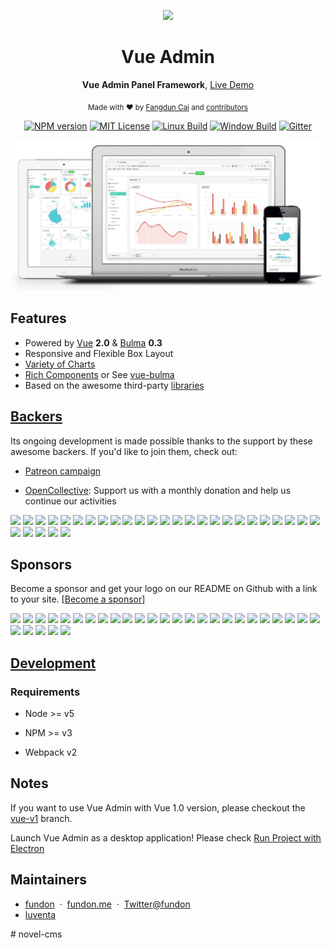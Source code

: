 <div align="center">
<p><img width="200" src="https://github.com/vue-bulma/vue-admin/blob/master/client/assets/logo@2x.png"></p>

<h1>Vue Admin</h1>

<p>
  <strong>Vue Admin Panel Framework</strong>,
  <a href="https://admin.vuebulma.com">Live Demo</a>
</p>

<p>
  <sub>Made with ❤︎ by
    <a href="https://twitter.com/_fundon">Fangdun Cai</a> and
    <a href="https://github.com/vue-bulma/vue-admin/graphs/contributors">contributors</a>
  </sub>
</p>

<p>
<a href="https://npmjs.org/package/vue-admin"><img src="https://img.shields.io/npm/v/vue-admin.svg" alt="NPM version"></a>
<a href="https://www.npmjs.com/package/vue-admin"><img src="https://img.shields.io/badge/license-MIT-green.svg" alt="MIT License"></a>
<a href="https://travis-ci.org/vue-bulma/vue-admin"><img src="https://img.shields.io/travis/vue-bulma/vue-admin.svg?label=linux" alt="Linux Build"></a>
<a href="https://ci.appveyor.com/project/fundon/vue-admin"><img src="https://img.shields.io/appveyor/ci/fundon/vue-admin/master.svg?label=windows" alt="Window Build"/></a>
<a href="https://gitter.im/fundon/vue-admin?utm_source=badge&utm_medium=badge&utm_campaign=pr-badge"><img src="https://badges.gitter.im/fundon/vue-admin.svg" alt="Gitter"></a>
</p>

</div>

![](screenshots/preview.jpg)


## Features

* Powered by [Vue][] **2.0** & [Bulma][] **0.3**
* Responsive and Flexible Box Layout
* [Variety of Charts](doc/charts.md)
* [Rich Components](doc/components.md) or See [vue-bulma][]
* Based on the awesome third-party [libraries](doc/dependencies.md)


## [Backers](backers.md)

Its ongoing development is made possible thanks to the support by these awesome backers. If you'd like to join them, check out:

* [Patreon campaign](https://www.patreon.com/_fundon)

* [OpenCollective](https://opencollective.com/vue-admin#backer): Support us with a monthly donation and help us continue our activities

<a href="https://opencollective.com/vue-admin/backer/0/website" target="_blank"><img src="https://opencollective.com/vue-admin/backer/0/avatar.svg"></a>
<a href="https://opencollective.com/vue-admin/backer/1/website" target="_blank"><img src="https://opencollective.com/vue-admin/backer/1/avatar.svg"></a>
<a href="https://opencollective.com/vue-admin/backer/2/website" target="_blank"><img src="https://opencollective.com/vue-admin/backer/2/avatar.svg"></a>
<a href="https://opencollective.com/vue-admin/backer/3/website" target="_blank"><img src="https://opencollective.com/vue-admin/backer/3/avatar.svg"></a>
<a href="https://opencollective.com/vue-admin/backer/4/website" target="_blank"><img src="https://opencollective.com/vue-admin/backer/4/avatar.svg"></a>
<a href="https://opencollective.com/vue-admin/backer/5/website" target="_blank"><img src="https://opencollective.com/vue-admin/backer/5/avatar.svg"></a>
<a href="https://opencollective.com/vue-admin/backer/6/website" target="_blank"><img src="https://opencollective.com/vue-admin/backer/6/avatar.svg"></a>
<a href="https://opencollective.com/vue-admin/backer/7/website" target="_blank"><img src="https://opencollective.com/vue-admin/backer/7/avatar.svg"></a>
<a href="https://opencollective.com/vue-admin/backer/8/website" target="_blank"><img src="https://opencollective.com/vue-admin/backer/8/avatar.svg"></a>
<a href="https://opencollective.com/vue-admin/backer/9/website" target="_blank"><img src="https://opencollective.com/vue-admin/backer/9/avatar.svg"></a>
<a href="https://opencollective.com/vue-admin/backer/10/website" target="_blank"><img src="https://opencollective.com/vue-admin/backer/10/avatar.svg"></a>
<a href="https://opencollective.com/vue-admin/backer/11/website" target="_blank"><img src="https://opencollective.com/vue-admin/backer/11/avatar.svg"></a>
<a href="https://opencollective.com/vue-admin/backer/12/website" target="_blank"><img src="https://opencollective.com/vue-admin/backer/12/avatar.svg"></a>
<a href="https://opencollective.com/vue-admin/backer/13/website" target="_blank"><img src="https://opencollective.com/vue-admin/backer/13/avatar.svg"></a>
<a href="https://opencollective.com/vue-admin/backer/14/website" target="_blank"><img src="https://opencollective.com/vue-admin/backer/14/avatar.svg"></a>
<a href="https://opencollective.com/vue-admin/backer/15/website" target="_blank"><img src="https://opencollective.com/vue-admin/backer/15/avatar.svg"></a>
<a href="https://opencollective.com/vue-admin/backer/16/website" target="_blank"><img src="https://opencollective.com/vue-admin/backer/16/avatar.svg"></a>
<a href="https://opencollective.com/vue-admin/backer/17/website" target="_blank"><img src="https://opencollective.com/vue-admin/backer/17/avatar.svg"></a>
<a href="https://opencollective.com/vue-admin/backer/18/website" target="_blank"><img src="https://opencollective.com/vue-admin/backer/18/avatar.svg"></a>
<a href="https://opencollective.com/vue-admin/backer/19/website" target="_blank"><img src="https://opencollective.com/vue-admin/backer/19/avatar.svg"></a>
<a href="https://opencollective.com/vue-admin/backer/20/website" target="_blank"><img src="https://opencollective.com/vue-admin/backer/20/avatar.svg"></a>
<a href="https://opencollective.com/vue-admin/backer/21/website" target="_blank"><img src="https://opencollective.com/vue-admin/backer/21/avatar.svg"></a>
<a href="https://opencollective.com/vue-admin/backer/22/website" target="_blank"><img src="https://opencollective.com/vue-admin/backer/22/avatar.svg"></a>
<a href="https://opencollective.com/vue-admin/backer/23/website" target="_blank"><img src="https://opencollective.com/vue-admin/backer/23/avatar.svg"></a>
<a href="https://opencollective.com/vue-admin/backer/24/website" target="_blank"><img src="https://opencollective.com/vue-admin/backer/24/avatar.svg"></a>
<a href="https://opencollective.com/vue-admin/backer/25/website" target="_blank"><img src="https://opencollective.com/vue-admin/backer/25/avatar.svg"></a>
<a href="https://opencollective.com/vue-admin/backer/26/website" target="_blank"><img src="https://opencollective.com/vue-admin/backer/26/avatar.svg"></a>
<a href="https://opencollective.com/vue-admin/backer/27/website" target="_blank"><img src="https://opencollective.com/vue-admin/backer/27/avatar.svg"></a>
<a href="https://opencollective.com/vue-admin/backer/28/website" target="_blank"><img src="https://opencollective.com/vue-admin/backer/28/avatar.svg"></a>
<a href="https://opencollective.com/vue-admin/backer/29/website" target="_blank"><img src="https://opencollective.com/vue-admin/backer/29/avatar.svg"></a>

## Sponsors

Become a sponsor and get your logo on our README on Github with a link to your site. [[Become a sponsor](https://opencollective.com/vue-admin#sponsor)]

<a href="https://opencollective.com/vue-admin/sponsor/0/website" target="_blank"><img src="https://opencollective.com/vue-admin/sponsor/0/avatar.svg"></a>
<a href="https://opencollective.com/vue-admin/sponsor/1/website" target="_blank"><img src="https://opencollective.com/vue-admin/sponsor/1/avatar.svg"></a>
<a href="https://opencollective.com/vue-admin/sponsor/2/website" target="_blank"><img src="https://opencollective.com/vue-admin/sponsor/2/avatar.svg"></a>
<a href="https://opencollective.com/vue-admin/sponsor/3/website" target="_blank"><img src="https://opencollective.com/vue-admin/sponsor/3/avatar.svg"></a>
<a href="https://opencollective.com/vue-admin/sponsor/4/website" target="_blank"><img src="https://opencollective.com/vue-admin/sponsor/4/avatar.svg"></a>
<a href="https://opencollective.com/vue-admin/sponsor/5/website" target="_blank"><img src="https://opencollective.com/vue-admin/sponsor/5/avatar.svg"></a>
<a href="https://opencollective.com/vue-admin/sponsor/6/website" target="_blank"><img src="https://opencollective.com/vue-admin/sponsor/6/avatar.svg"></a>
<a href="https://opencollective.com/vue-admin/sponsor/7/website" target="_blank"><img src="https://opencollective.com/vue-admin/sponsor/7/avatar.svg"></a>
<a href="https://opencollective.com/vue-admin/sponsor/8/website" target="_blank"><img src="https://opencollective.com/vue-admin/sponsor/8/avatar.svg"></a>
<a href="https://opencollective.com/vue-admin/sponsor/9/website" target="_blank"><img src="https://opencollective.com/vue-admin/sponsor/9/avatar.svg"></a>
<a href="https://opencollective.com/vue-admin/sponsor/10/website" target="_blank"><img src="https://opencollective.com/vue-admin/sponsor/10/avatar.svg"></a>
<a href="https://opencollective.com/vue-admin/sponsor/11/website" target="_blank"><img src="https://opencollective.com/vue-admin/sponsor/11/avatar.svg"></a>
<a href="https://opencollective.com/vue-admin/sponsor/12/website" target="_blank"><img src="https://opencollective.com/vue-admin/sponsor/12/avatar.svg"></a>
<a href="https://opencollective.com/vue-admin/sponsor/13/website" target="_blank"><img src="https://opencollective.com/vue-admin/sponsor/13/avatar.svg"></a>
<a href="https://opencollective.com/vue-admin/sponsor/14/website" target="_blank"><img src="https://opencollective.com/vue-admin/sponsor/14/avatar.svg"></a>
<a href="https://opencollective.com/vue-admin/sponsor/15/website" target="_blank"><img src="https://opencollective.com/vue-admin/sponsor/15/avatar.svg"></a>
<a href="https://opencollective.com/vue-admin/sponsor/16/website" target="_blank"><img src="https://opencollective.com/vue-admin/sponsor/16/avatar.svg"></a>
<a href="https://opencollective.com/vue-admin/sponsor/17/website" target="_blank"><img src="https://opencollective.com/vue-admin/sponsor/17/avatar.svg"></a>
<a href="https://opencollective.com/vue-admin/sponsor/18/website" target="_blank"><img src="https://opencollective.com/vue-admin/sponsor/18/avatar.svg"></a>
<a href="https://opencollective.com/vue-admin/sponsor/19/website" target="_blank"><img src="https://opencollective.com/vue-admin/sponsor/19/avatar.svg"></a>
<a href="https://opencollective.com/vue-admin/sponsor/20/website" target="_blank"><img src="https://opencollective.com/vue-admin/sponsor/20/avatar.svg"></a>
<a href="https://opencollective.com/vue-admin/sponsor/21/website" target="_blank"><img src="https://opencollective.com/vue-admin/sponsor/21/avatar.svg"></a>
<a href="https://opencollective.com/vue-admin/sponsor/22/website" target="_blank"><img src="https://opencollective.com/vue-admin/sponsor/22/avatar.svg"></a>
<a href="https://opencollective.com/vue-admin/sponsor/23/website" target="_blank"><img src="https://opencollective.com/vue-admin/sponsor/23/avatar.svg"></a>
<a href="https://opencollective.com/vue-admin/sponsor/24/website" target="_blank"><img src="https://opencollective.com/vue-admin/sponsor/24/avatar.svg"></a>
<a href="https://opencollective.com/vue-admin/sponsor/25/website" target="_blank"><img src="https://opencollective.com/vue-admin/sponsor/25/avatar.svg"></a>
<a href="https://opencollective.com/vue-admin/sponsor/26/website" target="_blank"><img src="https://opencollective.com/vue-admin/sponsor/26/avatar.svg"></a>
<a href="https://opencollective.com/vue-admin/sponsor/27/website" target="_blank"><img src="https://opencollective.com/vue-admin/sponsor/27/avatar.svg"></a>
<a href="https://opencollective.com/vue-admin/sponsor/28/website" target="_blank"><img src="https://opencollective.com/vue-admin/sponsor/28/avatar.svg"></a>
<a href="https://opencollective.com/vue-admin/sponsor/29/website" target="_blank"><img src="https://opencollective.com/vue-admin/sponsor/29/avatar.svg"></a>


## [Development](doc/development.md)


### Requirements

  * Node >= v5

  * NPM >= v3

  * Webpack v2


## Notes

  If you want to use Vue Admin with Vue 1.0 version, please checkout the [vue-v1](https://github.com/vue-bulma/vue-admin/tree/vue-v1) branch.

  Launch Vue Admin as a desktop application! Please check [Run Project with Electron](https://github.com/vue-bulma/vue-admin/wiki/Guide#run-project-with-electron)


## Maintainers
+ [fundon](https://github.com/fundon) &nbsp;&middot;&nbsp; [fundon.me](https://fundon.me) &nbsp;&middot;&nbsp; [Twitter@fundon](https://twitter.com/_fundon)
+ [luventa](https://github.com/luventa)


[Live Demo]: https://admin.vuebulma.com/
[Fangdun Cai]: https://twitter.com/_fundon
[Vue]: http://vuejs.org
[Bulma]: http://bulma.io
[Vue-bulma]: https://github.com/vue-bulma

#   n o v e l - c m s 
 
 